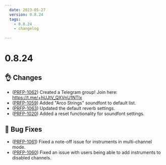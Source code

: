 ```yaml
---
  date: 2023-05-27
  version: 0.8.24
  tags:
    - 0.8.24
    - changelog
  
---
```


# 0.8.24

## :ok_hand: Changes
- ([PRFP-1062](https://pianorhythm.myjetbrains.com/youtrack/issue/PRFP-1062)) Created a Telegram group! Join here: https://t.me/+hUJtV_QXVnU1NTIx
- ([PRFP-1059](https://pianorhythm.myjetbrains.com/youtrack/issue/PRFP-1059)) Added "Arco Strings" soundfont to default list.
- ([PRFP-1063](https://pianorhythm.myjetbrains.com/youtrack/issue/PRFP-1063)) Updated the default reverb settings.
- ([PRFP-1020](https://pianorhythm.myjetbrains.com/youtrack/issue/PRFP-1020)) Added a reset functionality for soundfont settings.

## :bug: Bug Fixes
- ([PRFP-1061](https://pianorhythm.myjetbrains.com/youtrack/issue/PRFP-1061)) Fixed a note-off issue for instruments in multi-channel mode.
- ([PRFP-1060](https://pianorhythm.myjetbrains.com/youtrack/issue/PRFP-1060)) Fixed an issue with users being able to add instruments to disabled channels.

<!----------------------------------------------->
